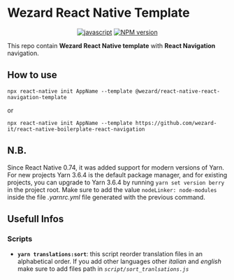 # Wezard React Native Template

<div align="center">

[![javascript][standard-wezard-badge]][standard-wezard]
[![NPM version][npmjs-badge]][npmjs-com]

</div>


This repo contain **Wezard React Native template** with **React Navigation** navigation.

## How to use

```
npx react-native init AppName --template @wezard/react-native-react-navigation-template
```

or

```
npx react-native init AppName --template https://github.com/wezard-it/react-native-boilerplate-react-navigation
```

[npmjs-badge]: https://img.shields.io/npm/v/@wezard/react-native-react-navigation-template.svg?logo=npm
[npmjs-com]: https://www.npmjs.com/package/@wezard/react-native-react-navigation-template
[standard-wezard-badge]: https://img.shields.io/badge/sdk-wezard-F26D50.svg
[standard-wezard]: https://github.com/wezard-it/react-native-boilerplate-react-navigation

## N.B.
Since React Native 0.74, it was added support for modern versions of Yarn. For new projects Yarn 3.6.4 is the default package manager, and for existing projects, you can upgrade to Yarn 3.6.4 by running `yarn set version berry` in the project root. 
Make sure to add the value `nodeLinker: node-modules` inside the file *.yarnrc.yml* file generated with the previous command.

## Usefull Infos

### Scripts
- **`yarn translations:sort`**: this script reorder translation files in an alphabetical order. If you add other languages other *italian* and *english* make sure to add files path in *`script/sort_tranlsations.js`*

